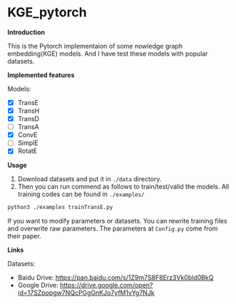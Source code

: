 # KGE_pytorch

**Introduction**

This is the Pytorch implementaion of some nowledge graph embedding(KGE) models.
And I have test these models with popular datasets.
 
**Implemented features**

Models:
 - [x] TransE
 - [x] TransH
 - [x] TransD
 - [ ] TransA
 - [x] ConvE
 - [ ] SimplE
 - [x] RotatE
 
 **Usage**
 1. Download datasets and put it in `./data` directory.
 2. Then you can run commend as follows to train/test/valid the models. All training codes can be found in `./examples/`
 ```bash
 python3 ./examples trainTransE.py
```
 If you want to modify parameters or datasets. You can rewrite training files and overwrite raw parameters. The parameters at `Config.py`
 come from their paper.
 
 **Links**
 
 Datasets:
 * Baidu Drive: 
 https://pan.baidu.com/s/1Z9m7S8F8Erz3Vk0bld0BkQ
 * Google Drive:
 https://drive.google.com/open?id=17SZpopgw7NQcPGgGnKJo7yfM1vYg7NJk